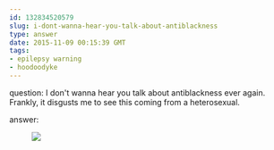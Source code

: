 ```yaml
---
id: 132834520579
slug: i-dont-wanna-hear-you-talk-about-antiblackness
type: answer
date: 2015-11-09 00:15:39 GMT
tags:
- epilepsy warning
- hoodoodyke
---
```

question: I don't wanna hear you talk about antiblackness ever again. Frankly, it disgusts me to see this coming from a heterosexual.

answer: <figure class="tmblr-full" data-orig-height="304" data-orig-width="540"><img src="https://31.media.tumblr.com/b67569bc8111e449a5e6d1188c696c72/tumblr_inline_nxiu1xa3eG1rdzs46_540.gif" data-orig-height="304" data-orig-width="540"></figure>